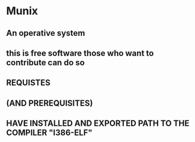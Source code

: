 # Munix
An operative system
------------------------
this is free software those who want to contribute can do so
------------------------

## REQUISTES 
(AND PREREQUISITES)
-------------------------------
HAVE INSTALLED AND EXPORTED PATH TO THE COMPILER "I386-ELF"
-------------------------------
